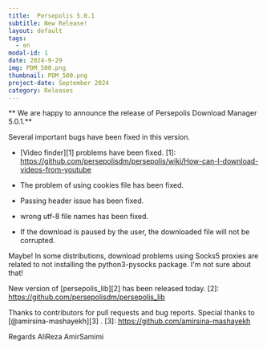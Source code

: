 ```yaml
---
title:  Persepolis 5.0.1
subtitle: New Release!
layout: default
tags:
  - en
modal-id: 1
date: 2024-9-29
img: PDM_500.png
thumbnail: PDM_500.png
project-date: September 2024
category: Releases
---
```


** We are happy to announce the release of Persepolis Download Manager 5.0.1.** 

Several important bugs have been fixed in this version.

- [Video finder][1] problems have been fixed.
[1]: https://github.com/persepolisdm/persepolis/wiki/How-can-I-download-videos-from-youtube

- The problem of using cookies file has been fixed.

- Passing header issue has been fixed.

- wrong utf-8 file names has been fixed.

- If the download is paused by the user, the downloaded file will not be corrupted.

Maybe! In some distributions, download problems using Socks5 proxies are related to not installing the python3-pysocks package. I'm not sure about that!

New version of [persepolis_lib][2] has been released today.
[2]: https://github.com/persepolisdm/persepolis_lib

Thanks to contributors for pull requests and bug reports.
Special thanks to [@amirsina-mashayekh][3] .
[3]: https://github.com/amirsina-mashayekh

Regards
AliReza AmirSamimi